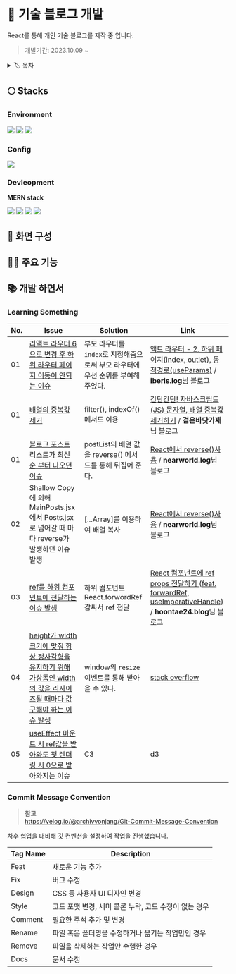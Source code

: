 # 🌊 기술 블로그 개발

React를 통해 개인 기술 블로그를 제작 중 입니다.

> 개발기간: 2023.10.09 ~

<details>
<summary>🏷️ 목차</summary>

- [🌊 기술 블로그 개발](#-기술-블로그-개발)
  - [🌕 Stacks](#-stacks)
    - [Environment](#environment)
    - [Config](#config)
    - [Devleopment](#devleopment)
  - [👀 화면 구성](#-화면-구성)
  - [🧑‍💻 주요 기능](#-주요-기능)
  - [📚 개발 하면서](#-개발-하면서)
    - [Learning Something](#learning-something)
    - [Commit Message Convention](#commit-message-convention)

</details>

## 🌕 Stacks

### Environment

<img src="https://img.shields.io/badge/visual studio code-444444?style=for-the-badge&logo=visualstudiocode"> <img src="https://img.shields.io/badge/git-444444?style=for-the-badge&logo=git"> <img src="https://img.shields.io/badge/git hub-444444?style=for-the-badge&logo=github">

### Config

<img src="https://img.shields.io/badge/npm-444444?style=for-the-badge&logo=npm">

### Devleopment

**MERN stack**

<img src="https://img.shields.io/badge/mongo db-444444?style=for-the-badge&logo=mongodb"> <img src="https://img.shields.io/badge/express-444444?style=for-the-badge&logo=express"> <img src="https://img.shields.io/badge/react-444444?style=for-the-badge&logo=react"> <img src="https://img.shields.io/badge/node js-444444?style=for-the-badge&logo=nodedotjs">

## 👀 화면 구성

## 🧑‍💻 주요 기능

## 📚 개발 하면서

### Learning Something

| **No.** | **Issue**                                                                                                                                                                                                                                             | **Solution**                                                                   | **Link**                                                                                                                               |
| ------- | ----------------------------------------------------------------------------------------------------------------------------------------------------------------------------------------------------------------------------------------------------- | ------------------------------------------------------------------------------ | -------------------------------------------------------------------------------------------------------------------------------------- |
| 01      | [리액트 라우터 6으로 변경 후 하위 라우터 페이지 이동이 안되는 이슈](https://github.com/yul-dev-k/yul-dev-blog/commit/2cfec8c1b70f0b24572312d5d8df7fc737506486)                                                                                        | 부모 라우터를 `index`로 지정해줌으로써 부모 라우터에 우선 순위를 부여해주었다. | [액트 라우터 - 2. 하위 페이지(index, outlet), 동적경로(useParams)](https://url.kr/li7kcd) / **iberis.log**님 블로그                    |
| 01      | [배열의 중복값 제거](https://velog.io/@iberis/%EC%BD%94%EB%93%9C%EC%9E%87-%EB%A6%AC%EC%95%A1%ED%8A%B8-%EB%9D%BC%EC%9A%B0%ED%84%B0-2.-%ED%95%98%EC%9C%84-%ED%8E%98%EC%9D%B4%EC%A7%80index-outlet-%EB%8F%99%EC%A0%81%EA%B2%BD%EB%A1%9CuseParams)        | filter(), indexOf() 메서드 이용                                                | [간단간단! 자바스크립트(JS) 문자열, 배열 중복값 제거하기](https://url.kr/li7kcd) / **검은바닷가재**님 블로그                           |
| 01      | [블로그 포스트 리스트가 최신 순 부터 나오던 이슈](https://github.com/yul-dev-k/yul-dev-blog/commit/3c8b1c464c600d2c836c2f9caab93e215c95c7f4)                                                                                                          | postList의 배열 값을 reverse() 메서드를 통해 뒤집어 준다.                      | [React에서 reverse()사용](https://velog.io/@nearworld/React%EC%97%90%EC%84%9C-reverse-%EC%82%AC%EC%9A%A9) / **nearworld.log**님 블로그 |
| 02      | Shallow Copy에 의해 MainPosts.jsx에서 Posts.jsx로 넘어갈 때 마다 reverse가 발생하던 이슈 발생                                                                                                                                                         | [...Array]를 이용하여 배열 복사                                                | [React에서 reverse()사용](https://url.kr/c4mezx) / **nearworld.log**님 블로그                                                          |
| 03      | [ref를 하위 컴포넌트에 전달하는 이슈 발생](https://github.com/yul-dev-k/yul-dev-blog/commit/c3259d051497e6cc7ed58be3a9316a7158f2d776)                                                                                                                 | 하위 컴포넌트 React.forwordRef 감싸서 ref 전달                                 | [React 컴포넌트에 ref props 전달하기 (feat. forwardRef, useImperativeHandle)](https://url.kr/xm7kzp) / **hoontae24.blog**님 블로그     |
| 04      | [height가 width 크기에 맞춰 항상 정사각형을 유지하기 위해 가상돔인 width의 값을 리사이즈될 때마다 값 구해야 하는 이슈 발생](https://github.com/yul-dev-k/yul-dev-blog/commit/fb4be1ba9f390572ccda7dd539dfbf84358b7d1e)                                | window의 `resize` 이벤트를 통해 받아올 수 있다.                                | [stack overflow](https://stackoverflow.com/questions/43817118/how-to-get-the-width-of-a-react-element)                                 |
| 05      | [useEffect 마운트 시 ref값을 받아와도 첫 렌더링 시 0으로 받아와지는 이슈](https://github.com/yul-dev-k/yul-dev-blog/commit/fb4be1ba9f390572ccda7dd539dfbf84358b7d1e#:~:text=const%20getWidth%20%3D%20()%20%3D%3E%20refElWidth.current.offsetWidth%3B) | C3                                                                             | d3                                                                                                                                     |

### Commit Message Convention

> **참고** <br> <https://velog.io/@archivvonjang/Git-Commit-Message-Convention>

차후 협업을 대비해 깃 컨벤션을 설정하여 작업을 진행했습니다.

| **Tag Name** | **Description**                                       |
| ------------ | ----------------------------------------------------- |
| Feat         | 새로운 기능 추가                                      |
| Fix          | 버그 수정                                             |
| Design       | CSS 등 사용자 UI 디자인 변경                          |
| Style        | 코드 포맷 변경, 세미 콜론 누락, 코드 수정이 없는 경우 |
| Comment      | 필요한 주석 추가 및 변경                              |
| Rename       | 파일 혹은 폴더명을 수정하거나 옮기는 작업만인 경우    |
| Remove       | 파일을 삭제하는 작업만 수행한 경우                    |
| Docs         | 문서 수정                                             |
